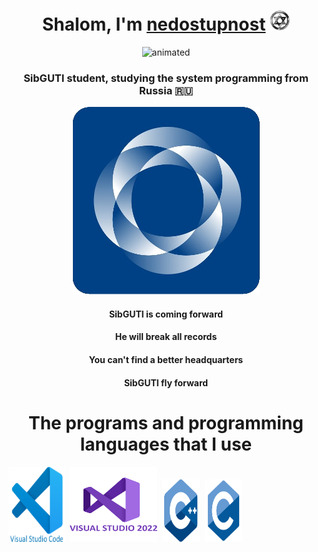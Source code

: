 <h1 align="center">Shalom, I'm <a href="https://github.com/nedostupnost" target="_blank">nedostupnost</a>
<img src="https://github.com/nedostupnost/nedostupnost/blob/main/assets/star%20(467).gif?raw=true" height="32"/></h1>

<p align="center">
  <img src="https://github.com/nedostupnost/nedostupnost/blob/main/assets/videoplayback.gif?raw=true" alt="animated" />
</p>

<h3 align="center">SibGUTI student, studying the system programming from Russia 🇷🇺</h3>

<p align="center">
<img src ="https://github.com/nedostupnost/nedostupnost/blob/main/assets/logo_sibguti_.png?raw=true"/>
</p>

<h4 align="center">SibGUTI is coming forward <h4>
<h4 align="center">He will break all records<h4>
<h4 align="center">You can't find a better headquarters<h4>
<h4 align="center">SibGUTI fly forward<h4>

<h1 align="center">The programs and programming languages that I use  </h1>

<img src="https://raw.githubusercontent.com/devicons/devicon/6910f0503efdd315c8f9b858234310c06e04d9c0/icons/vscode/vscode-original-wordmark.svg" title="vscode" alt="vscode" width="90" height="120"/>&nbsp;
<img src="https://raw.githubusercontent.com/devicons/devicon/6910f0503efdd315c8f9b858234310c06e04d9c0/icons/visualstudio/visualstudio-original-wordmark.svg" title="visual_studio" alt="visual_studio" width="140" height="120"/>&nbsp;
<img src="https://raw.githubusercontent.com/devicons/devicon/6910f0503efdd315c8f9b858234310c06e04d9c0/icons/cplusplus/cplusplus-original.svg" title="c_plus_plus" alt="c_plus_plus" width="60" height="100"/>&nbsp;
<img src="https://raw.githubusercontent.com/devicons/devicon/6910f0503efdd315c8f9b858234310c06e04d9c0/icons/c/c-original.svg" title="C" alt="C" width="60" height="100"/>&nbsp;
